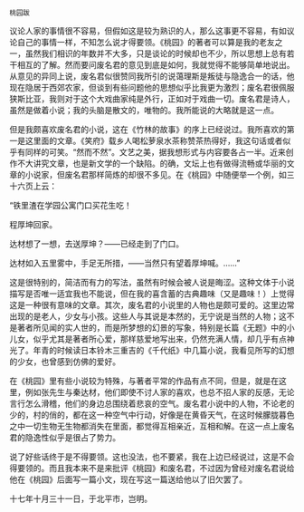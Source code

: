     桃园跋 

   议论人家的事情很不容易，但假如这是较为熟识的人，那么这事更不容易，有如议论自己的事情一样，不知怎么说才得要领。《桃园》的著者可以算是我的老友之一，虽然我们相识的年数并不大多，只是谈论的时候却也不少，所以思想上总有若干相互的了解。然而要问废名君的意见到底是如何，我就觉得不能够简单地说出。从意见的异同上说，废名君似很赞同我所引的说蔼理斯是叛徒与隐逸合一的话，他现在隐居于西郊农家，但谈到有些问题他的思想似乎比我更为激烈；废名君很佩服狭斯比亚，我则对于这个大戏曲家纯是外行，正如对于戏曲一切。废名君是诗人，虽然是做着小说；我的头脑是散文的，唯物的。我所能说的大略就是这一点。

   但是我颇喜欢废名君的小说，这在《竹林的故事》的序上已经说过。我所喜欢的第一是这里面的文章。《笑府》载乡人喝松萝泉水茶称赞茶热得好，我这句话或者似乎有同样的可笑。“然而不然”。文艺之美，据我想形式与内容要各占一半。近来创作不大讲究文章，也是新文学的一个缺陷。的确，文坛上也有做得流畅或华丽的文章的小说家，但废名君那样简炼的却很不多见。在《桃园》中随便举一个例，如三十六页上云：

   “铁里渣在学园公寓门口买花生吃！

   程厚坤回家。

   达材想了一想，去送厚坤？——已经走到了门口。

   达材如入五里雾中，手足无所措，——当然只有望着厚坤喊。……”

   这是很特别的，简洁而有力的写法，虽然有时候会被人说是晦涩。这种文体于小说描写是否唯一适宜我也不能说，但在我的喜含蓄的古典趣味（又是趣味！）上觉得这是一种很有意味的文章。其次，废名君的小说里的人物也是颇可爱的。这里边常出现的是老人，少女与小孩。这些人与其说是本然的，无宁说是当然的人物；这不是著者所见闻的实人世的，而是所梦想的幻景的写象，特别是长篇《无题》中的小儿女，似乎尤其是著者所心爱，那样慈爱地写出来，仍然充满人情，却几乎有点神光了。年青的时候读日本铃木三重吉的《千代纸》中几篇小说，我看见所写的幻想的少女，也曾感到仿佛的爱好。

   在《桃园》里有些小说较为特殊，与著者平常的作品有点不同，但是，就是在这里，例如张先生与秦达材，他们即使不讨人家的喜欢，也总不招人家的反感，无论言行怎么滑稽，他们的身边总围绕着悲哀的空气。废名君小说中的人物，不论老的少的，村的俏的，都在这一种空气中行动，好像是在黄昏天气，在这时候朦胧暮色之中一切生物无生物都消失在里面，都觉得互相亲近，互相和解。在这一点上废名君的隐逸性似乎是很占了势力。

   说了好些话终于是不得要领。这也没法，也不要紧，我在上边已经说过，这是不会得要领的。而且我本来不是来批评《桃园》和废名君，不过因为曾经对废名君说给他在《桃园》后面写一篇小文，现在写这一篇送给他以了旧欠罢了。

   十七年十月三十一日，于北平市，岂明。

